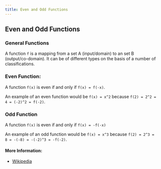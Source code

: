 ```yaml
---
title: Even and Odd Functions
---
```

## Even and Odd Functions

### General Functions

A function `f` is a mapping from a set A (input/domain) to an set B (output/co-domain). It can be of different types on the basis of a number of classifications.

### Even Function:

A function `f(x)` is even if and only if `f(x) = f(-x)`.

An example of an even function would be `f(x) = x^2` because `f(2) = 2^2 = 4 = (-2)^2 = f(-2)`.

### Odd Function

A function `f(x)` is even if and only if `f(x) = -f(-x)`

An example of an odd function would be `f(x) = x^3` because `f(2) = 2^3 = 8 = -(-8) = -(-2)^3 = -f(-2)`.

#### More Information:
<!-- Please add any articles you think might be helpful to read before writing the article -->

- [Wikipedia](https://en.wikipedia.org/wiki/Even_and_odd_functions)
